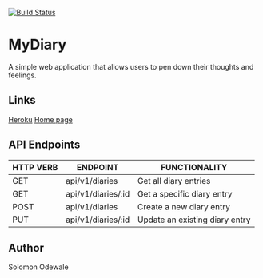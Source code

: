[![Build Status](https://travis-ci.org/seunmeme/MyDiary.svg?branch=development)](https://travis-ci.org/seunmeme/MyDiary)

# MyDiary
A simple web application that allows users to pen down their thoughts and feelings.

## Links
[Heroku](https://guarded-bayou-47576.herokuapp.com/api/v1)
[Home page](https://seunmeme.github.io/MyDiary/UI/index.html)

## API Endpoints
| HTTP VERB     | ENDPOINT            | FUNCTIONALITY                  |
| ------------- |-------------------| ------------------------------|
| GET           | api/v1/diaries      | Get all diary entries          |
| GET           | api/v1/diaries/:id  | Get a specific diary entry     |
| POST          | api/v1/diaries      | Create a new diary entry       |
| PUT           | api/v1/diaries/:id  | Update an existing diary entry |

## Author
Solomon Odewale
